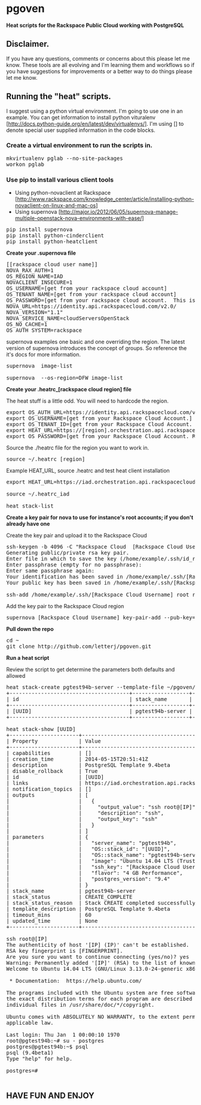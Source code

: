 pgoven
======

**Heat scripts for the Rackspace Public Cloud working with PostgreSQL**

## Disclaimer.
If you have any questions, comments or concerns about this please let me know. These tools are all evolving and I'm learning them and workflows so if you have suggestions for improvements or a better way to do things please let me know.


## Running the "heat" scripts.

I suggest using a python virtual environment. I'm going to use one in an example.  You can get information to install python vituralenv [http://docs.python-guide.org/en/latest/dev/virtualenvs/]. I'm using [] to denote special user supplied information in the code blocks.


### Create a virtual environment to run the scripts in.

<pre>
mkvirtualenv pglab --no-site-packages
workon pglab
</pre>

### Use pip to install various client tools

 * Using python-novaclient at Rackspace [http://www.rackspace.com/knowledge_center/article/installing-python-novaclient-on-linux-and-mac-os]
 * Using supernova [http://major.io/2012/06/05/supernova-manage-multiple-openstack-nova-environments-with-ease/]

<pre>
pip install supernova
pip install python-cinderclient
pip install python-heatclient
</pre>

**Create your .supernova file**

<pre>
[[rackspace cloud user name]]
NOVA_RAX_AUTH=1
OS_REGION_NAME=IAD
NOVACLIENT_INSECURE=1
OS_USERNAME=[get from your rackspace cloud account]
OS_TENANT_NAME=[get from your rackspace cloud account]
OS_PASSWORD=[get from your rackspace cloud account.  This is really your API-KEY]
NOVA_URL=https://identity.api.rackspacecloud.com/v2.0/
NOVA_VERSION="1.1"
NOVA_SERVICE_NAME=cloudServersOpenStack
OS_NO_CACHE=1
OS_AUTH_SYSTEM=rackspace
</pre>

supernova examples one basic and one overriding the region.  The latest version of supernova introduces the concept of groups. So reference the it's docs for more information.

<pre>
supernova <rackspace cloud user name> image-list

supernova <rackspace cloud user name> --os-region=DFW image-list
</pre>

**Create your .heatrc_[rackspace cloud region] file**

The heat stuff is a little odd.  You will need to hardcode the region.

<pre>
export OS_AUTH_URL=https://identity.api.rackspacecloud.com/v2.0/
export OS_USERNAME=[get from your Rackspace Cloud Account.]
export OS_TENANT_ID=[get from your Rackspace Cloud Account. Same as OS_TENANT_NAME used above.]
export HEAT_URL=https://[region].orchestration.api.rackspacecloud.com/v1/${OS_TENANT_ID}  
export OS_PASSWORD=[get from your Rackspace Cloud Account. Really the account password.]
</pre>

Source the ./heatrc file for the region you want to work in.
<pre>
source ~/.heatrc_[region]
</pre>

Example HEAT_URL, source .heatrc and test heat client installation

<pre>
export HEAT_URL=https://iad.orchestration.api.rackspacecloud.com/v1/${OS_TENANT_ID}

source ~/.heatrc_iad

heat stack-list
</pre>

**Create a key pair for nova to use for instance's root accounts; if you don't already have one**

Create the key pair and upload it to the Rackspace Cloud

<pre>
ssh-keygen -b 4096 -C "Rackspace Cloud  [Rackspace Cloud UserName] root key"
Generating public/private rsa key pair.
Enter file in which to save the key (/home/example/.ssh/id_rsa): /home/example/.ssh/[Rackspace Cloud Username]_root_rsa
Enter passphrase (empty for no passphrase):
Enter same passphrase again:
Your identification has been saved in /home/example/.ssh/[Rackspace Cloud Username]_root_rsa.
Your public key has been saved in /home/example/.ssh/[Rackspace Cloud Username]_root_rsa.pub.

ssh-add /home/example/.ssh/[Rackspace Cloud Username]_root_rsa
</pre>

Add the key pair to the Rackspace Cloud region

<pre>
supernova [Rackspace Cloud Username] key-pair-add --pub-key=/home/example/.ssh/[Rackspace Cloud Username]_root_rsa.pub [Rackspace Cloud Username]_root_rsa
</pre>

**Pull down the repo**

<pre>
cd ~
git clone http://github.com/letterj/pgoven.git
</pre>

**Run a heat script**

Review the script to get determine the parameters both defaults and allowed

<pre>
heat stack-create pgtest94b-server --template-file ~/pgoven/database/postgresql-9.4beta.yaml -P "server_name=pgtest94b;ssh_key=[Rackspace Cloud Username]_root_rsa"
+--------------------------------------+------------------+--------------------+----------------------+
| id                                   | stack_name       | stack_status       | creation_time        |
+--------------------------------------+------------------+--------------------+----------------------+
| [UUID]                               | pgtest94b-server | CREATE_IN_PROGRESS | 2014-05-15T20:51:41Z |
+--------------------------------------+------------------+--------------------+----------------------+

heat stack-show [UUID]
+----------------------+-------------------------------------------------------------------------------------------------------------------------+
| Property             | Value                                                                                                                   |
+----------------------+-------------------------------------------------------------------------------------------------------------------------+
| capabilities         | []                                                                                                                      |
| creation_time        | 2014-05-15T20:51:41Z                                                                                                    |
| description          | PostgreSQL Template 9.4beta                                                                                             |
| disable_rollback     | True                                                                                                                    |
| id                   | [UUID]                                                                                    |
| links                | https://iad.orchestration.api.rackspacecloud.com/v1/[tenant]/stacks/pgtest94b-server/[UUID]                            |
| notification_topics  | []                                                                                                                      |
| outputs              | [                                                                                                                       |
|                      |   {                                                                                                                     |
|                      |     "output_value": "ssh root@[IP]",                                                                         |
|                      |     "description": "ssh",                                                                                               |
|                      |     "output_key": "ssh"                                                                                                 |
|                      |   }                                                                                                                     |
|                      | ]                                                                                                                       |
| parameters           | {                                                                                                                       |
|                      |   "server_name": "pgtest94b",                                                                                           |
|                      |   "OS::stack_id": "[UUID]",                                                               |
|                      |   "OS::stack_name": "pgtest94b-server",                                                                                 |
|                      |   "image": "Ubuntu 14.04 LTS (Trusty Tahr) (PVHVM)",                                                                    |
|                      |   "ssh_key": "[Rackspace Cloud Username]",                                                                                          |
|                      |   "flavor": "4 GB Performance",                                                                                         |
|                      |   "postgres_version": "9.4"                                                                                             |
|                      | }                                                                                                                       |
| stack_name           | pgtest94b-server                                                                                                        |
| stack_status         | CREATE_COMPLETE                                                                                                         |
| stack_status_reason  | Stack CREATE completed successfully                                                                                     |
| template_description | PostgreSQL Template 9.4beta                                                                                             |
| timeout_mins         | 60                                                                                                                      |
| updated_time         | None                                                                                                                    |
+----------------------+-------------------------------------------------------------------------------------------------------------------------+

ssh root@[IP]
The authenticity of host '[IP] (IP)' can't be established.
RSA key fingerprint is [FINGERPRINT].
Are you sure you want to continue connecting (yes/no)? yes
Warning: Permanently added '[IP]' (RSA) to the list of known hosts.
Welcome to Ubuntu 14.04 LTS (GNU/Linux 3.13.0-24-generic x86_64)

 * Documentation:  https://help.ubuntu.com/

The programs included with the Ubuntu system are free software;
the exact distribution terms for each program are described in the
individual files in /usr/share/doc/*/copyright.

Ubuntu comes with ABSOLUTELY NO WARRANTY, to the extent permitted by
applicable law.

Last login: Thu Jan  1 00:00:10 1970
root@pgtest94b:~# su - postgres
postgres@pgtest94b:~$ psql
psql (9.4beta1)
Type "help" for help.

postgres=#

</pre>


##  HAVE FUN AND ENJOY
